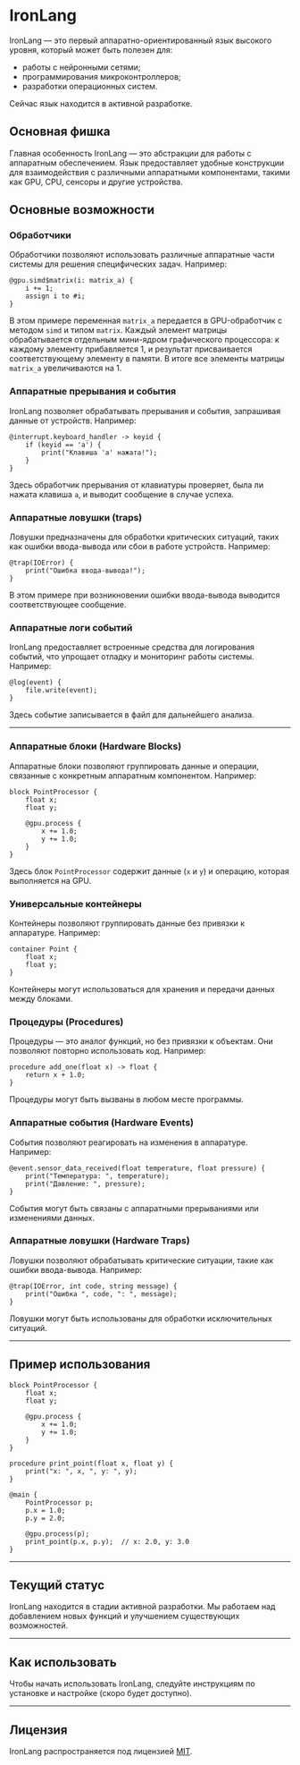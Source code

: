 # IronLang

IronLang — это первый аппаратно-ориентированный язык высокого уровня, который может быть полезен для:
- работы с нейронными сетями;
- программирования микроконтроллеров;
- разработки операционных систем.

Сейчас язык находится в активной разработке.

## Основная фишка
Главная особенность IronLang — это абстракции для работы с аппаратным обеспечением. Язык предоставляет удобные конструкции для взаимодействия с различными аппаратными компонентами, такими как GPU, CPU, сенсоры и другие устройства.

## Основные возможности

### Обработчики
Обработчики позволяют использовать различные аппаратные части системы для решения специфических задач. Например:

```plaintext
@gpu.simd$matrix(i: matrix_a) {
    i += 1;
    assign i to #i;
}
```

В этом примере переменная `matrix_a` передается в GPU-обработчик с методом `simd` и типом `matrix`. Каждый элемент матрицы обрабатывается отдельным мини-ядром графического процессора: к каждому элементу прибавляется 1, и результат присваивается соответствующему элементу в памяти. В итоге все элементы матрицы `matrix_a` увеличиваются на 1.

### Аппаратные прерывания и события
IronLang позволяет обрабатывать прерывания и события, запрашивая данные от устройств. Например:

```plaintext
@interrupt.keyboard_handler -> keyid {
    if (keyid == 'a') {
        print("Клавиша 'a' нажата!");
    }
}
```

Здесь обработчик прерывания от клавиатуры проверяет, была ли нажата клавиша `a`, и выводит сообщение в случае успеха.

### Аппаратные ловушки (traps)
Ловушки предназначены для обработки критических ситуаций, таких как ошибки ввода-вывода или сбои в работе устройств. Например:

```plaintext
@trap(IOError) {
    print("Ошибка ввода-вывода!");
}
```

В этом примере при возникновении ошибки ввода-вывода выводится соответствующее сообщение.

### Аппаратные логи событий
IronLang предоставляет встроенные средства для логирования событий, что упрощает отладку и мониторинг работы системы. Например:

```plaintext
@log(event) {
    file.write(event);
}
```

Здесь событие записывается в файл для дальнейшего анализа.

---

### Аппаратные блоки (Hardware Blocks)
Аппаратные блоки позволяют группировать данные и операции, связанные с конкретным аппаратным компонентом. Например:

```plaintext
block PointProcessor {
    float x;
    float y;

    @gpu.process {
        x += 1.0;
        y += 1.0;
    }
}
```

Здесь блок `PointProcessor` содержит данные (`x` и `y`) и операцию, которая выполняется на GPU.

### Универсальные контейнеры
Контейнеры позволяют группировать данные без привязки к аппаратуре. Например:

```plaintext
container Point {
    float x;
    float y;
}
```

Контейнеры могут использоваться для хранения и передачи данных между блоками.

### Процедуры (Procedures)
Процедуры — это аналог функций, но без привязки к объектам. Они позволяют повторно использовать код. Например:

```plaintext
procedure add_one(float x) -> float {
    return x + 1.0;
}
```

Процедуры могут быть вызваны в любом месте программы.

### Аппаратные события (Hardware Events)
События позволяют реагировать на изменения в аппаратуре. Например:

```plaintext
@event.sensor_data_received(float temperature, float pressure) {
    print("Температура: ", temperature);
    print("Давление: ", pressure);
}
```

События могут быть связаны с аппаратными прерываниями или изменениями данных.

### Аппаратные ловушки (Hardware Traps)
Ловушки позволяют обрабатывать критические ситуации, такие как ошибки ввода-вывода. Например:

```plaintext
@trap(IOError, int code, string message) {
    print("Ошибка ", code, ": ", message);
}
```

Ловушки могут быть использованы для обработки исключительных ситуаций.

---

## Пример использования

```plaintext
block PointProcessor {
    float x;
    float y;

    @gpu.process {
        x += 1.0;
        y += 1.0;
    }
}

procedure print_point(float x, float y) {
    print("x: ", x, ", y: ", y);
}

@main {
    PointProcessor p;
    p.x = 1.0;
    p.y = 2.0;

    @gpu.process(p);
    print_point(p.x, p.y);  // x: 2.0, y: 3.0
}
```

---

## Текущий статус
IronLang находится в стадии активной разработки. Мы работаем над добавлением новых функций и улучшением существующих возможностей.

---

## Как использовать
Чтобы начать использовать IronLang, следуйте инструкциям по установке и настройке (скоро будет доступно).

---

## Лицензия
IronLang распространяется под лицензией [MIT](LICENSE).
